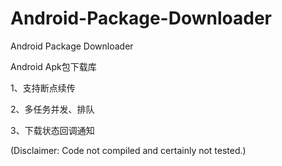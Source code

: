 Android-Package-Downloader
==========================

Android Package Downloader




Android Apk包下载库


1、支持断点续传

2、多任务并发、排队

3、下载状态回调通知




(Disclaimer: Code not compiled and certainly not tested.)

